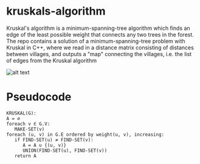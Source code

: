 # kruskals-algorithm


Kruskal's algorithm is a minimum-spanning-tree algorithm which finds an edge of the least possible weight that connects any two trees in the forest. The repo contains a solution of a minimum-spanning-tree problem with Kruskal in C++, where we read in a distance matrix consisting of distances between villages, and outputs a "map" connecting the villages, i.e. the list of edges from the Kruskal algorithm

![alt text](https://upload.wikimedia.org/wikipedia/commons/b/bb/KruskalDemo.gif)

# Pseudocode
```
KRUSKAL(G):
A = ∅
foreach v ∈ G.V:
   MAKE-SET(v)
foreach (u, v) in G.E ordered by weight(u, v), increasing:
   if FIND-SET(u) ≠ FIND-SET(v):   
      A = A ∪ {(u, v)}   
      UNION(FIND-SET(u), FIND-SET(v))   
   return A
```
